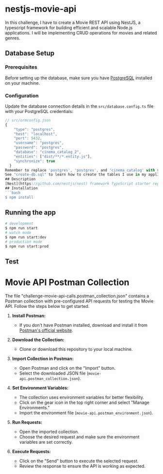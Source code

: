 # nestjs-movie-api
In this challenge, I have to create a Movie REST API using NestJS, a typescript framework for building efficient and scalable Node.js applications. I will be implementing CRUD operations for movies and related genres.
## Database Setup
### Prerequisites
Before setting up the database, make sure you have [PostgreSQL](https://www.postgresql.org/) installed on your machine.
### Configuration
Update the database connection details in the `src/database.config.ts` file with your PostgreSQL credentials:
```typescript
// src/ormconfig.json
{
    "type": "postgres",
    "host": "localhost",
    "port": 5432,
    "username": "postgres",
    "password": "postgres",
    "database": "cinema_catalog_2",
    "entities": ["dist/**/*.entity.js"],
    "synchronize": true
  }
Remember to replace 'postgres', 'postgres', and 'cinema_catalog' with your actual PostgreSQL credentials. Feel free to adapt the commands based on the structure and specific requirements of your project. Let us know if you need further customization or clarification!
See "create-db.sql" to learn how to create the tables I use in my application. Remember to change the db name in that file.
## Description
[Nest](https://github.com/nestjs/nest) framework TypeScript starter repository.
## Installation
```bash
$ npm install
```
## Running the app
```bash
# development
$ npm run start
# watch mode
$ npm run start:dev
# production mode
$ npm run start:prod
```

## Test

# Movie API Postman Collection

The file "challenge-movie-api-calls.postman_collection.json" contains a Postman collection with pre-configured API requests for testing the Movie API. Follow the steps below to get started.

1. **Install Postman:**
   - If you don't have Postman installed, download and install it from [Postman's official website](https://www.postman.com/downloads/).

2. **Download the Collection:**
   - Clone or download this repository to your local machine.

3. **Import Collection in Postman:**
   - Open Postman and click on the "Import" button.
   - Select the downloaded JSON file (`movie-api.postman_collection.json`).

4. **Set Environment Variables:**
   - The collection uses environment variables for better flexibility.
   - Click on the gear icon in the top right corner and select "Manage Environments."
   - Import the environment file (`movie-api.postman_environment.json`).

5. **Run Requests:**
   - Open the imported collection.
   - Choose the desired request and make sure the environment variables are set correctly.

6. **Execute Requests:**
   - Click on the "Send" button to execute the selected request.
   - Review the response to ensure the API is working as expected.
